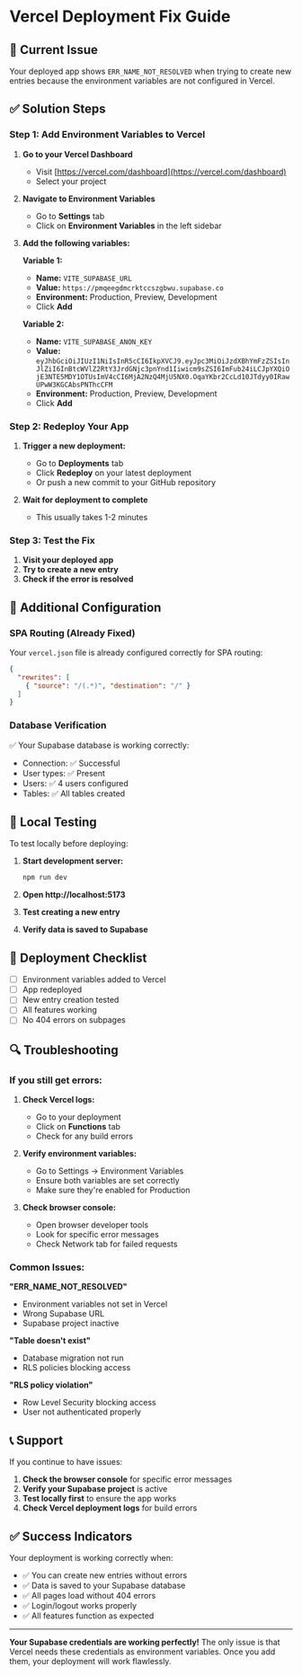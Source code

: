 # Vercel Deployment Fix Guide

## 🚨 Current Issue
Your deployed app shows `ERR_NAME_NOT_RESOLVED` when trying to create new entries because the environment variables are not configured in Vercel.

## ✅ Solution Steps

### Step 1: Add Environment Variables to Vercel

1. **Go to your Vercel Dashboard**
   - Visit [https://vercel.com/dashboard](https://vercel.com/dashboard)
   - Select your project

2. **Navigate to Environment Variables**
   - Go to **Settings** tab
   - Click on **Environment Variables** in the left sidebar

3. **Add the following variables:**

   **Variable 1:**
   - **Name:** `VITE_SUPABASE_URL`
   - **Value:** `https://pmqeegdmcrktccszgbwu.supabase.co`
   - **Environment:** Production, Preview, Development
   - Click **Add**

   **Variable 2:**
   - **Name:** `VITE_SUPABASE_ANON_KEY`
   - **Value:** `eyJhbGciOiJIUzI1NiIsInR5cCI6IkpXVCJ9.eyJpc3MiOiJzdXBhYmFzZSIsInJlZiI6InBtcWVlZ2RtY3JrdGNjc3pnYnd1Iiwicm9sZSI6ImFub24iLCJpYXQiOjE3NTE5MDY1OTUsImV4cCI6MjA2NzQ4MjU5NX0.OqaYKbr2CcLd10JTdyy0IRawUPwW3KGCAbsPNThcCFM`
   - **Environment:** Production, Preview, Development
   - Click **Add**

### Step 2: Redeploy Your App

1. **Trigger a new deployment:**
   - Go to **Deployments** tab
   - Click **Redeploy** on your latest deployment
   - Or push a new commit to your GitHub repository

2. **Wait for deployment to complete**
   - This usually takes 1-2 minutes

### Step 3: Test the Fix

1. **Visit your deployed app**
2. **Try to create a new entry**
3. **Check if the error is resolved**

## 🔧 Additional Configuration

### SPA Routing (Already Fixed)
Your `vercel.json` file is already configured correctly for SPA routing:
```json
{
  "rewrites": [
    { "source": "/(.*)", "destination": "/" }
  ]
}
```

### Database Verification
✅ Your Supabase database is working correctly:
- Connection: ✅ Successful
- User types: ✅ Present
- Users: ✅ 4 users configured
- Tables: ✅ All tables created

## 🧪 Local Testing

To test locally before deploying:

1. **Start development server:**
   ```bash
   npm run dev
   ```

2. **Open http://localhost:5173**

3. **Test creating a new entry**

4. **Verify data is saved to Supabase**

## 🚀 Deployment Checklist

- [ ] Environment variables added to Vercel
- [ ] App redeployed
- [ ] New entry creation tested
- [ ] All features working
- [ ] No 404 errors on subpages

## 🔍 Troubleshooting

### If you still get errors:

1. **Check Vercel logs:**
   - Go to your deployment
   - Click on **Functions** tab
   - Check for any build errors

2. **Verify environment variables:**
   - Go to Settings → Environment Variables
   - Ensure both variables are set correctly
   - Make sure they're enabled for Production

3. **Check browser console:**
   - Open browser developer tools
   - Look for specific error messages
   - Check Network tab for failed requests

### Common Issues:

**"ERR_NAME_NOT_RESOLVED"**
- Environment variables not set in Vercel
- Wrong Supabase URL
- Supabase project inactive

**"Table doesn't exist"**
- Database migration not run
- RLS policies blocking access

**"RLS policy violation"**
- Row Level Security blocking access
- User not authenticated properly

## 📞 Support

If you continue to have issues:

1. **Check the browser console** for specific error messages
2. **Verify your Supabase project** is active
3. **Test locally first** to ensure the app works
4. **Check Vercel deployment logs** for build errors

## ✅ Success Indicators

Your deployment is working correctly when:
- ✅ You can create new entries without errors
- ✅ Data is saved to your Supabase database
- ✅ All pages load without 404 errors
- ✅ Login/logout works properly
- ✅ All features function as expected

---

**Your Supabase credentials are working perfectly!** The only issue is that Vercel needs these credentials as environment variables. Once you add them, your deployment will work flawlessly. 